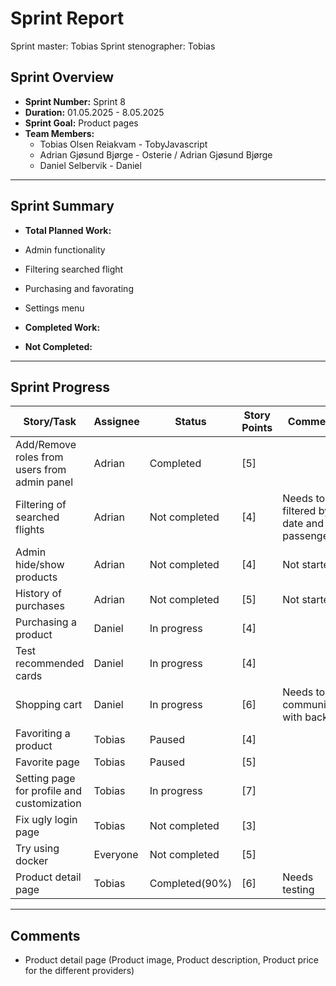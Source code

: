 # **Sprint Report**

Sprint master: Tobias
Sprint stenographer: Tobias

## **Sprint Overview**

- **Sprint Number:** Sprint 8
- **Duration:** 01.05.2025 - 8.05.2025
- **Sprint Goal:** Product pages
- **Team Members:**
  - Tobias Olsen Reiakvam - TobyJavascript
  - Adrian Gjøsund Bjørge - Osterie / Adrian Gjøsund Bjørge
  - Daniel Selbervik - Daniel

---

## **Sprint Summary**

- **Total Planned Work:**
- Admin functionality 
- Filtering searched flight
- Purchasing and favorating
- Settings menu

- **Completed Work:**


- **Not Completed:**

---

## **Sprint Progress**

| Story/Task                                   | Assignee | Status         | Story Points | Comments                                    |
| -------------------------------------------- | -------- | -------------- | ------------ | ------------------------------------------- |
| Add/Remove roles from users from admin panel | Adrian   | Completed      | [5]          |                                             |
| Filtering of searched flights                | Adrian   | Not completed  | [4]          | Needs to be filtered by date and passengers |
| Admin hide/show products                     | Adrian   | Not completed  | [4]          | Not started                                 |
| History of purchases                         | Adrian   | Not completed  | [5]          | Not started                                 |
| Purchasing a product                         | Daniel   | In progress    | [4]          |                                             |
| Test recommended cards                       | Daniel   | In progress    | [4]          |                                             |
| Shopping cart                                | Daniel   | In progress    | [6]          | Needs to communicate with backend           |
| Favoriting a product                         | Tobias   | Paused         | [4]          |                                             |
| Favorite page                                | Tobias   | Paused         | [5]          |                                             |
| Setting page for profile and customization   | Tobias   | In progress    | [7]          |                                             |
| Fix ugly login page                          | Tobias   | Not completed  | [3]          |                                             |
| Try using docker                             | Everyone | Not completed  | [5]          |                                             |
| Product detail page                          | Tobias   | Completed(90%) | [6]          | Needs testing                               |
---

## Comments
- Product detail page (Product image, Product description, Product price for the different providers)